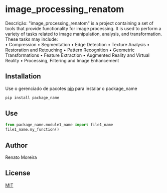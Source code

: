 # image_processing_renatom

Descrição:
	"image_processing_renatom" is a project containing a set of tools that provide functionality for image processing. It is used to perform a variety of tasks related to image manipulation, analysis, and transformation. These tasks may include:	
		• Compression
		• Segmentation
		• Edge Detection
		• Texture Analysis
		• Restoration and Retouching
		• Pattern Recognition
		• Geometric Transformations
		• Feature Extraction
		• Augmented Reality and Virtual Reality
		• Processing, Filtering and Image Enhancement	
	 

## Installation

Use o gerenciado de pacotes [pip](https://pip.pypa.io/en/stable/) para instalar o package_name

```bash
pip install package_name
```

## Use

```python
from package_name.module1_name import file1_name
file1_name.my_function()
```

## Author
Renato Moreira

## License
[MIT](https://choosealicense.com/licenses/mit/)